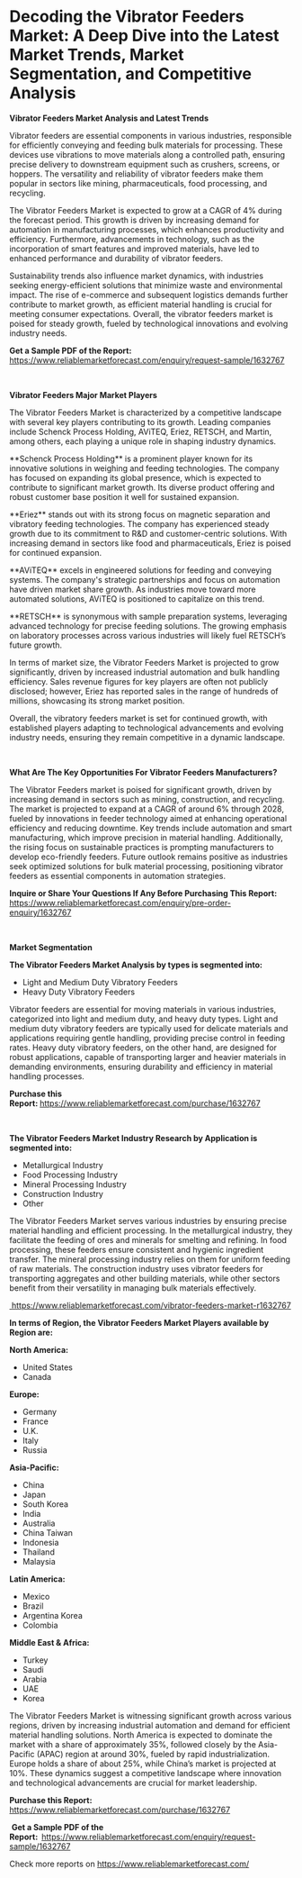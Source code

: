 <p><h1>Decoding the Vibrator Feeders Market: A Deep Dive into the Latest Market Trends, Market Segmentation, and Competitive Analysis</h1></p><p><strong>Vibrator Feeders Market Analysis and Latest Trends</strong></p>
<p><p>Vibrator feeders are essential components in various industries, responsible for efficiently conveying and feeding bulk materials for processing. These devices use vibrations to move materials along a controlled path, ensuring precise delivery to downstream equipment such as crushers, screens, or hoppers. The versatility and reliability of vibrator feeders make them popular in sectors like mining, pharmaceuticals, food processing, and recycling.</p><p>The Vibrator Feeders Market is expected to grow at a CAGR of 4% during the forecast period. This growth is driven by increasing demand for automation in manufacturing processes, which enhances productivity and efficiency. Furthermore, advancements in technology, such as the incorporation of smart features and improved materials, have led to enhanced performance and durability of vibrator feeders.</p><p>Sustainability trends also influence market dynamics, with industries seeking energy-efficient solutions that minimize waste and environmental impact. The rise of e-commerce and subsequent logistics demands further contribute to market growth, as efficient material handling is crucial for meeting consumer expectations. Overall, the vibrator feeders market is poised for steady growth, fueled by technological innovations and evolving industry needs.</p></p>
<p><strong>Get a Sample PDF of the Report:&nbsp;</strong> <a href="https://www.reliablemarketforecast.com/enquiry/request-sample/1632767?utm_campaign=3352&utm_medium=2&utm_source=Github&utm_content=ia&utm_term=29032025&utm_id=vibrator-feeders">https://www.reliablemarketforecast.com/enquiry/request-sample/1632767</a></p>
<p>&nbsp;</p>
<p><strong>Vibrator Feeders Major Market Players</strong></p>
<p><p>The Vibrator Feeders Market is characterized by a competitive landscape with several key players contributing to its growth. Leading companies include Schenck Process Holding, AViTEQ, Eriez, RETSCH, and Martin, among others, each playing a unique role in shaping industry dynamics.</p><p>**Schenck Process Holding** is a prominent player known for its innovative solutions in weighing and feeding technologies. The company has focused on expanding its global presence, which is expected to contribute to significant market growth. Its diverse product offering and robust customer base position it well for sustained expansion.</p><p>**Eriez** stands out with its strong focus on magnetic separation and vibratory feeding technologies. The company has experienced steady growth due to its commitment to R&D and customer-centric solutions. With increasing demand in sectors like food and pharmaceuticals, Eriez is poised for continued expansion.</p><p>**AViTEQ** excels in engineered solutions for feeding and conveying systems. The company's strategic partnerships and focus on automation have driven market share growth. As industries move toward more automated solutions, AViTEQ is positioned to capitalize on this trend.</p><p>**RETSCH** is synonymous with sample preparation systems, leveraging advanced technology for precise feeding solutions. The growing emphasis on laboratory processes across various industries will likely fuel RETSCH’s future growth.</p><p>In terms of market size, the Vibrator Feeders Market is projected to grow significantly, driven by increased industrial automation and bulk handling efficiency. Sales revenue figures for key players are often not publicly disclosed; however, Eriez has reported sales in the range of hundreds of millions, showcasing its strong market position.</p><p>Overall, the vibratory feeders market is set for continued growth, with established players adapting to technological advancements and evolving industry needs, ensuring they remain competitive in a dynamic landscape.</p></p>
<p>&nbsp;</p>
<p><strong>What Are The Key Opportunities For Vibrator Feeders Manufacturers?</strong></p>
<p><p>The Vibrator Feeders market is poised for significant growth, driven by increasing demand in sectors such as mining, construction, and recycling. The market is projected to expand at a CAGR of around 6% through 2028, fueled by innovations in feeder technology aimed at enhancing operational efficiency and reducing downtime. Key trends include automation and smart manufacturing, which improve precision in material handling. Additionally, the rising focus on sustainable practices is prompting manufacturers to develop eco-friendly feeders. Future outlook remains positive as industries seek optimized solutions for bulk material processing, positioning vibrator feeders as essential components in automation strategies.</p></p>
<p><strong>Inquire or Share Your Questions If Any Before Purchasing This Report:</strong> <a href="https://www.reliablemarketforecast.com/enquiry/pre-order-enquiry/1632767?utm_campaign=3352&utm_medium=2&utm_source=Github&utm_content=ia&utm_term=29032025&utm_id=vibrator-feeders">https://www.reliablemarketforecast.com/enquiry/pre-order-enquiry/1632767</a></p>
<p>&nbsp;</p>
<p><strong>Market Segmentation</strong></p>
<p><strong>The Vibrator Feeders Market Analysis by types is segmented into:</strong></p>
<p><ul><li>Light and Medium Duty Vibratory Feeders</li><li>Heavy Duty Vibratory Feeders</li></ul></p>
<p><p>Vibrator feeders are essential for moving materials in various industries, categorized into light and medium duty, and heavy duty types. Light and medium duty vibratory feeders are typically used for delicate materials and applications requiring gentle handling, providing precise control in feeding rates. Heavy duty vibratory feeders, on the other hand, are designed for robust applications, capable of transporting larger and heavier materials in demanding environments, ensuring durability and efficiency in material handling processes.</p></p>
<p><strong>Purchase this Report:&nbsp;</strong><a href="https://www.reliablemarketforecast.com/purchase/1632767?utm_campaign=3352&utm_medium=2&utm_source=Github&utm_content=ia&utm_term=29032025&utm_id=vibrator-feeders">https://www.reliablemarketforecast.com/purchase/1632767</a></p>
<p>&nbsp;</p>
<p><strong>The Vibrator Feeders Market Industry Research by Application is segmented into:</strong></p>
<p><ul><li>Metallurgical Industry</li><li>Food Processing Industry</li><li>Mineral Processing Industry</li><li>Construction Industry</li><li>Other</li></ul></p>
<p><p>The Vibrator Feeders Market serves various industries by ensuring precise material handling and efficient processing. In the metallurgical industry, they facilitate the feeding of ores and minerals for smelting and refining. In food processing, these feeders ensure consistent and hygienic ingredient transfer. The mineral processing industry relies on them for uniform feeding of raw materials. The construction industry uses vibrator feeders for transporting aggregates and other building materials, while other sectors benefit from their versatility in managing bulk materials effectively.</p></p>
<p><a href="https://www.reliablemarketforecast.com/vibrator-feeders-market-r1632767?utm_campaign=3352&utm_medium=2&utm_source=Github&utm_content=ia&utm_term=29032025&utm_id=vibrator-feeders">&nbsp;https://www.reliablemarketforecast.com/vibrator-feeders-market-r1632767</a></p>
<p><strong>In terms of Region, the Vibrator Feeders Market Players available by Region are:</strong></p>
<p>
    <p> <strong> North America: </strong>
        <ul>
            <li>United States</li>
            <li>Canada</li>
        </ul>
        </p> 
    <p> <strong> Europe: </strong>
        <ul>
            <li>Germany</li>
            <li>France</li>
            <li>U.K.</li>
            <li>Italy</li>
            <li>Russia</li>
        </ul>
        </p> 
    <p> <strong> Asia-Pacific: </strong>
        <ul>
            <li>China</li>
            <li>Japan</li>
            <li>South Korea</li>
            <li>India</li>
            <li>Australia</li>
            <li>China Taiwan</li>
            <li>Indonesia</li>
            <li>Thailand</li>
            <li>Malaysia</li>
        </ul>
        </p> 
    <p> <strong> Latin America: </strong>
        <ul>
            <li>Mexico</li>
            <li>Brazil</li>
            <li>Argentina Korea</li>
            <li>Colombia</li>
        </ul>
        </p> 
    <p> <strong> Middle East & Africa: </strong>
        <ul>
            <li>Turkey</li>
            <li>Saudi</li>
            <li>Arabia</li>
            <li>UAE</li>
            <li>Korea</li>
        </ul>
    </p>
    </p>
<p><p>The Vibrator Feeders Market is witnessing significant growth across various regions, driven by increasing industrial automation and demand for efficient material handling solutions. North America is expected to dominate the market with a share of approximately 35%, followed closely by the Asia-Pacific (APAC) region at around 30%, fueled by rapid industrialization. Europe holds a share of about 25%, while China’s market is projected at 10%. These dynamics suggest a competitive landscape where innovation and technological advancements are crucial for market leadership.</p></p>
<p><strong>Purchase this Report: </strong><a href="https://www.reliablemarketforecast.com/purchase/1632767?utm_campaign=3352&utm_medium=2&utm_source=Github&utm_content=ia&utm_term=29032025&utm_id=vibrator-feeders">https://www.reliablemarketforecast.com/purchase/1632767</a></p>
<p>&nbsp;<strong>Get a Sample PDF of the Report:&nbsp;&nbsp;</strong><a href="https://www.reliablemarketforecast.com/enquiry/request-sample/1632767?utm_campaign=3352&utm_medium=2&utm_source=Github&utm_content=ia&utm_term=29032025&utm_id=vibrator-feeders">https://www.reliablemarketforecast.com/enquiry/request-sample/1632767</a></p>
<p><strong></strong></p>
<p>Check more reports on <a href="https://www.reliablemarketforecast.com/?utm_campaign=3352&utm_medium=2&utm_source=Github&utm_content=ia&utm_term=29032025&utm_id=vibrator-feeders">https://www.reliablemarketforecast.com/</a></p>